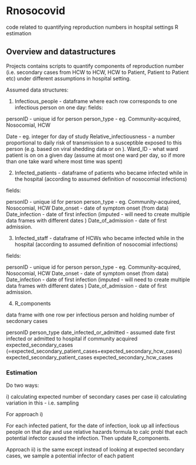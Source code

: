 # Rnosocovid
code related to quantifying reproduction numbers in hospital settings 
 R estimation 

## Overview and datastructures

Projects contains scripts to quantify components of reproduction number (i.e. secondary cases from HCW to HCW, HCW to Patient, Patient to Patient etc) under different assumptions in hospital setting.

Assumed data structures:

1. Infectious_people - dataframe where each row corresponds to one infectious person on one day:
fields:

personID  - unique id for person
person_type - eg. Community-acquired, Nosocomial, HCW

Date       - eg. integer for day of study
Relative_infectiousness - a number proportional to daily risk of transmission to a susceptible exposed to this person 
                          (e.g. based on viral shedding data or on ).
Ward_ID - what ward patient is on on a given day (assume at most one ward per day, so if more than one take ward where most time was spent)


2. Infected_patients - dataframe of patients  who became infected while in the hospital (according to assumed definition of nosocomial infections)

fields:

personID  - unique id for person
person_type - eg. Community-acquired, Nosocomial, HCW
Date_onset       - date of symptom onset (from data)
Date_infection       - date of first infection (imputed - will need to create multiple data frames with different dates )
Date_of_admission - date of first admission. 

3. Infected_staff - dataframe of HCWs  who became infected while in the hospital (according to assumed definition of nosocomial infections)

fields:

personID  - unique id for person
person_type - eg. Community-acquired, Nosocomial, HCW
Date_onset       - date of symptom onset (from data)
Date_infection       - date of first infection (imputed - will need to create multiple data frames with different dates )
Date_of_admission - date of first admission. 


4. R_components

data frame with one row per infectious person and holding number of secdonary cases 

personID 
person_type
date_infected_or_admitted    - assumed date first infected or admitted to hospital if community acquired
expected_secondary_cases   (=expected_secondary_patient_cases+expected_secondary_hcw_cases)
expected_secondary_patient_cases
expected_secondary_hcw_cases



### Estimation

Do two ways:

i) calculating expected number of secondary cases per case
ii) calculating variation in this - i.e. sampling 

For approach i)

For each infected patient, for the date of infection, look up all infectious people on that day and use relative hazards
formula to calc probl that each potential infector caused the infection. Then update R_components.

Approach ii) is the same except instead of looking at expected secondary cases, we sample a potential infector of each patient 


